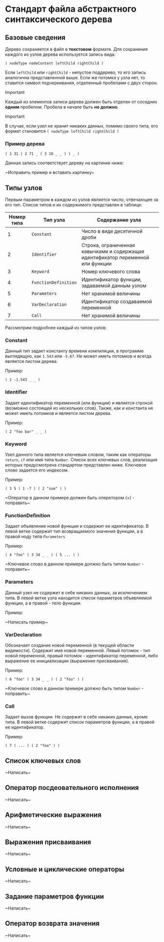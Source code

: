 # Стандарт файла абстрактного синтаксического дерева
## Базовые сведения
Дерево сохраняется в файл в **текстовом** формате. Для сохранения каждого из узлов дерева используется запись вида:

```
( nodeType nodeContent leftChild rightChild )
```

Если `leftChild` или `rightChild` - непустое поддерево, то его запись аналогична представленной выше. Если же потомка у узла нет, то ставится символ подчеркивания, отделенный пробелами с двух сторон.

> [!IMPORTANT]
> Каждый из элементов записи дерева должен быть отделен от соседних **одним** пробелом. Пробела в начале быть **не должно**.

> [!IMPORTANT]
> В случае, если узел не хранит никаких данных, помимо своего типа, его формат становится `( nodeType leftChild rightChild ) `

### Пример дерева
```
( 1 31 ( 2 71 _ ( 3 18 _ _ ) ) _ )
```
Данная запись соответствует дереву на картинке ниже:

~Исправить пример и вставить картинку~

## Типы узлов
Первым параметром в каждом из узлов является число, отвечающее за его тип. Список типов и их содержимого представлен в таблице:

| Номер типа | Тип узла             | Содержание узла                                                                  |
|------------|----------------------|----------------------------------------------------------------------------------|
| 1          | `Constant`           | Число в виде десятичной дроби                                                    |
| 2          | `Identifier`         | Строка, ограниченная кавычками и содержащая идентификатор переменной или функции |
| 3          | `Keyword`            | Номер ключевого слова                                                            |
| 4          | `FunctionDefinition` | Идентификатор функции, задаваемой данным узлом                                   |
| 5          | `Parameters`         | Нет хранимой величины                                                            |
| 6          | `VarDeclaration`     | Идентификатор создаваемой переменной                                             |
| 7          | `Call`               | Нет хранимой величины                                                            |

Рассмотрим подробнее каждый из типов узлов:

### Constant
Данный тип задает константу времени компиляции, в программе выглядящую, как `1.543` или `-5.67`. Не может иметь потомков и всегда является листом дерева.

Пример:
```
( 1 -1.543 _ _ )
```

### Identifier
Задает идентификатор переменной (или функции) и является строкой (возможно состоящей из нескольких слов). Также, как и константа не может иметь потомков и является листом дерева.

Пример:
```
( 2 "foo bar" _ _ )
```

### Keyword
Узел данного типа является ключевым словом, таким как операторы `return`, `if` или имя типа `Number`. Список всех ключевых слов, реализация которых предусмотрена стандартом представлен ниже. Ключевое слово задается его индексом.

Пример:

```
( 3 5 ( 1 -7 ) ( 2 "sum" ) )
```

~Оператор в данном примере должен быть оперетором (+) - поправить~

### FunctionDefinition
Задает объявление новой функции и содержит ее идентификатор. В левой ветке содержит тип возвращаемого значения функции, а в правой ноду типа `Parameters`

Пример:
```
( 4 "foo" ( 3 34 _ _ ) ( 5 ... ) )
```

~Ключевое слово в данном примере должно быть типом `Number` - поправить~

### Parameters
Данный узел не содержит в себе никаких данных, за исключением типа. В левой ветке узла находится список параметров объявляемой функции, а в правой - тело функции.

Пример:

~Написать пример~

### VarDeclaration

Обозначает создание новой переменной (в текущей области видимости). Содержит имя новой переменной. Левый потомок - тип новой переменной, правый потомок - идентификатор переменной, либо выражение ее инициализации (выражение присваивания).

Пример:

```
( 6 "foo" ( 3 34 _ _ ) ( 2 "foo" ) )
```

~Ключевое слово в данном примере должно быть типом `Number` - поправить~

### Call

Задает вызов функции. Не содержит в себе никаких данных, кроме типа. В левой ветке содержит список параметров функции, а в правой ее идентификатор.

Пример:
```
( 7 ( ... ) ( 2 "foo" ) )
```

## Список ключевых слов

~Написать~

## Оператор посдеовательного исполнения

~Написать~

## Арифметические выражения

~Написать~

## Выражения присваивания

~Написать~

## Условные и циклические операторы

~Написать~

## Задание параметров функции

~Написать~

## Оператор возврата значения

~Написать~
